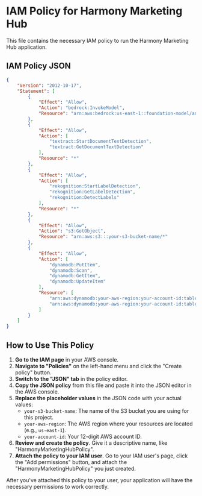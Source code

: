 # IAM Policy for Harmony Marketing Hub

This file contains the necessary IAM policy to run the Harmony Marketing Hub application.

## IAM Policy JSON

```json
{
    "Version": "2012-10-17",
    "Statement": [
        {
            "Effect": "Allow",
            "Action": "bedrock:InvokeModel",
            "Resource": "arn:aws:bedrock:us-east-1::foundation-model/anthropic.claude-3-sonnet-20240229-v1:0"
        },
        {
            "Effect": "Allow",
            "Action": [
                "textract:StartDocumentTextDetection",
                "textract:GetDocumentTextDetection"
            ],
            "Resource": "*"
        },
        {
            "Effect": "Allow",
            "Action": [
                "rekognition:StartLabelDetection",
                "rekognition:GetLabelDetection",
                "rekognition:DetectLabels"
            ],
            "Resource": "*"
        },
        {
            "Effect": "Allow",
            "Action": "s3:GetObject",
            "Resource": "arn:aws:s3:::your-s3-bucket-name/*"
        },
        {
            "Effect": "Allow",
            "Action": [
                "dynamodb:PutItem",
                "dynamodb:Scan",
                "dynamodb:GetItem",
                "dynamodb:UpdateItem"
            ],
            "Resource": [
                "arn:aws:dynamodb:your-aws-region:your-account-id:table/HarmonyMarketingHub-Results",
                "arn:aws:dynamodb:your-aws-region:your-account-id:table/HarmonyMarketingHub-CampaignMetrics"
            ]
        }
    ]
}
```

## How to Use This Policy

1.  **Go to the IAM page** in your AWS console.
2.  **Navigate to "Policies"** on the left-hand menu and click the "Create policy" button.
3.  **Switch to the "JSON" tab** in the policy editor.
4.  **Copy the JSON policy** from this file and paste it into the JSON editor in the AWS console.
5.  **Replace the placeholder values** in the JSON code with your actual values:
    *   `your-s3-bucket-name`: The name of the S3 bucket you are using for this project.
    *   `your-aws-region`: The AWS region where your resources are located (e.g., `us-east-1`).
    *   `your-account-id`: Your 12-digit AWS account ID.
6.  **Review and create the policy**. Give it a descriptive name, like "HarmonyMarketingHubPolicy".
7.  **Attach the policy to your IAM user**. Go to your IAM user's page, click the "Add permissions" button, and attach the "HarmonyMarketingHubPolicy" you just created.

After you've attached this policy to your user, your application will have the necessary permissions to work correctly.
